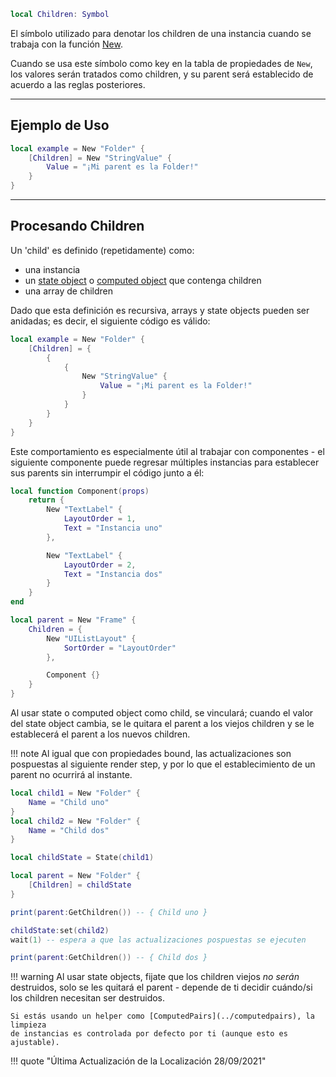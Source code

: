 ```Lua
local Children: Symbol
```

El símbolo utilizado para denotar los children de una instancia cuando se trabaja 
con la función [New](../new).

Cuando se usa este símbolo como key en la tabla de propiedades de `New`, los valores 
serán tratados como children, y su parent será establecido de acuerdo a las reglas posteriores.

-----

## Ejemplo de Uso

```Lua
local example = New "Folder" {
	[Children] = New "StringValue" {
		Value = "¡Mi parent es la Folder!"
	}
}
```

-----

## Procesando Children

Un 'child' es definido (repetidamente) como:

- una instancia
- un [state object](../state) o [computed object](../computed) que contenga children
- una array de children

Dado que esta definición es recursiva, arrays y state objects pueden ser anidadas; 
es decir, el siguiente código es válido:

```Lua
local example = New "Folder" {
	[Children] = {
		{
			{
				New "StringValue" {
					Value = "¡Mi parent es la Folder!"
				}
			}
		}
	}
}
```

Este comportamiento es especialmente útil al trabajar con componentes - el siguiente 
componente puede regresar múltiples instancias para establecer sus parents sin 
interrumpir el código junto a él:

```Lua
local function Component(props)
	return {
		New "TextLabel" {
			LayoutOrder = 1,
			Text = "Instancia uno"
		},

		New "TextLabel" {
			LayoutOrder = 2,
			Text = "Instancia dos"
		}
	}
end

local parent = New "Frame" {
	Children = {
		New "UIListLayout" {
			SortOrder = "LayoutOrder"
		},

		Component {}
	}
}
```

Al usar state o computed object como child, se vinculará; cuando el valor del state 
object cambia, se le quitara el parent a los viejos children y se le establecerá 
el parent a los nuevos children.

!!! note
	Al igual que con propiedades bound, las actualizaciones son pospuestas al siguiente 
	render step, y por lo que el establecimiento de un parent no ocurrirá al instante.

```Lua
local child1 = New "Folder" {
	Name = "Child uno"
}
local child2 = New "Folder" {
	Name = "Child dos"
}

local childState = State(child1)

local parent = New "Folder" {
	[Children] = childState
}

print(parent:GetChildren()) -- { Child uno }

childState:set(child2)
wait(1) -- espera a que las actualizaciones pospuestas se ejecuten

print(parent:GetChildren()) -- { Child dos }
```

!!! warning
	Al usar state objects, fijate que los children viejos *no serán* destruidos, 
	solo se les quitará el parent - depende de ti decidir cuándo/si los children 
	necesitan ser destruidos.

	Si estás usando un helper como [ComputedPairs](../computedpairs), la limpieza 
	de instancias es controlada por defecto por ti (aunque esto es ajustable).

!!! quote "Última Actualización de la Localización 28/09/2021"
